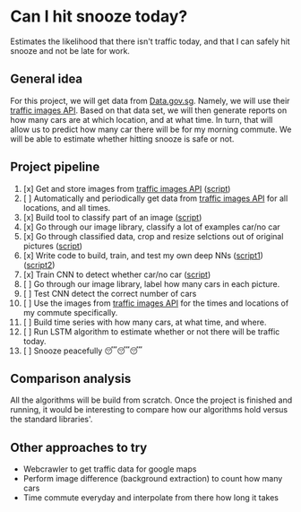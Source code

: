 # Can I hit snooze today?
Estimates the likelihood that there isn't traffic today, and that I can safely hit snooze and not be late for work.

## General idea
For this project, we will get data from [Data.gov.sg](https://data.gov.sg/developer). Namely, we will use their [traffic images API](https://data.gov.sg/dataset/traffic-images). Based on that data set, we will then generate reports on how many cars are at which location, and at what time. In turn, that will allow us to predict how many car there will be for my morning commute. We will be able to estimate whether hitting snooze is safe or not.

## Project pipeline

1. [x] Get and store images from [traffic images API](https://data.gov.sg/dataset/traffic-images) ([script](scripts/get_images.py))
2. [ ] Automatically and periodically get data from [traffic images API](https://data.gov.sg/dataset/traffic-images) for all locations, and all times.
3. [x] Build tool to classify part of an image ([script](scripts/make_selections.py))
4. [x] Go through our image library, classify a lot of examples car/no car
5. [x] Go through classified data, crop and resize selctions out of original pictures ([script](scripts/crop_selections.py))
6. [x] Write code to build, train, and test my own deep NNs ([script1](scripts/nn.py)) ([script2](scripts/deep_nn_step_by_step.py))
7. [x] Train CNN to detect whether car/no car ([script](scripts/car_detection.py))
8. [ ] Go through our image library, label how many cars in each picture.
9. [ ] Test CNN detect the correct number of cars
10. [ ] Use the images from [traffic images API](https://data.gov.sg/dataset/traffic-images) for the times and locations of my commute specifically.
11. [ ] Build time series with how many cars, at what time, and where.
12. [ ] Run LSTM algorithm to estimate whether or not there will be traffic today.
13. [ ] Snooze peacefully 😴😴😴

## Comparison analysis
All the algorithms will be build from scratch. Once the project is finished and running, it would be interesting to compare how our algorithms hold versus the standard libraries'.


## Other approaches to try
* Webcrawler to get traffic data for google maps
* Perform image difference (background extraction) to count how many cars
* Time commute everyday and interpolate from there how long it takes
